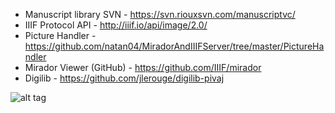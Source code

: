 * Manuscript library SVN - https://svn.riouxsvn.com/manuscriptvc/
* IIIF Protocol API - http://iiif.io/api/image/2.0/
* Picture Handler - https://github.com/natan04/MiradorAndIIIFServer/tree/master/PictureHandler
* Mirador Viewer (GitHub) - https://github.com/IIIF/mirador
* Digilib - https://github.com/jlerouge/digilib-pivaj

![alt tag](https://raw.githubusercontent.com/natan04/MiradorAndIIIFServer/master/support/server%20diagram.png)
